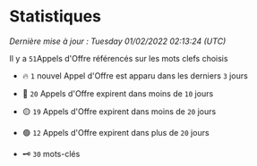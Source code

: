 # Statistiques


_Dernière mise à jour : Tuesday 01/02/2022 02:13:24 (UTC)_ 

Il y a `51`Appels d'Offre référencés sur les mots clefs choisis

- 🔥 `1` nouvel Appel d'Offre est apparu dans les derniers `3` jours
- 🔴  `20` Appels d'Offre expirent dans moins de `10` jours
- 🟡  `19` Appels d'Offre expirent dans moins de `20` jours
- 🟢  `12` Appels d'Offre expirent dans plus de `20` jours

- 🗝 `30` mots-clés
